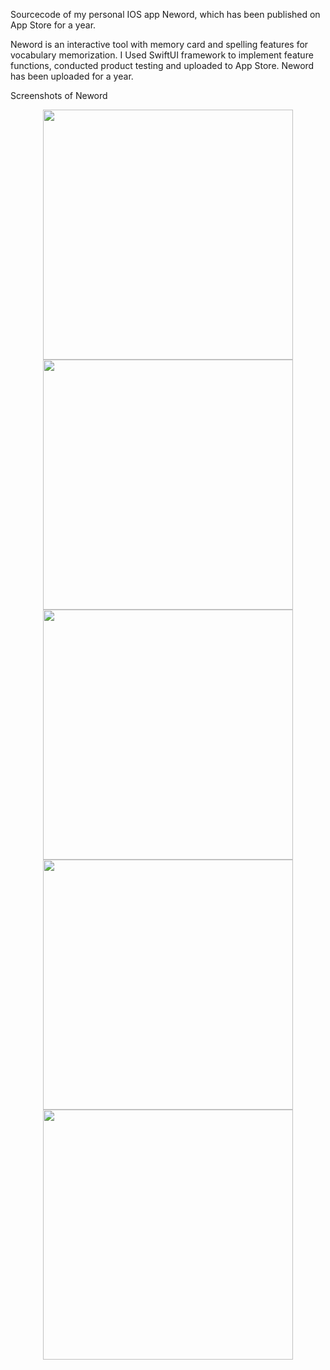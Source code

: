 Sourcecode of my personal IOS app Neword, which has been published on App Store for a year.

Neword is an interactive tool with memory card and spelling features for vocabulary memorization.
I Used SwiftUI framework to implement feature functions, conducted product testing and uploaded to App Store. Neword has been uploaded for a year. 

Screenshots of Neword
<p align="center">
  <img src="https://github.com/yuxizheng/Neword-IOS/assets/30211625/631cb254-47fc-4b61-beac-1b9e9fdce07e" height="400">
  <img src="https://github.com/yuxizheng/Neword-IOS/assets/30211625/f62d8909-7cd4-4081-833c-f2e2d1535b3e" height="400">
  <img src="https://github.com/yuxizheng/Neword-IOS/assets/30211625/9454bdc0-2487-4c17-9d1c-5560070c22c0" height="400">
  <img src="https://github.com/yuxizheng/Neword-IOS/assets/30211625/41a0fa3c-ad95-49a0-8572-d03af4d463aa" height="400">
  <img src="https://github.com/yuxizheng/Neword-IOS/assets/30211625/128b3202-686e-4d2b-9fbe-b88b1943a3ab" height="400">
</p>


